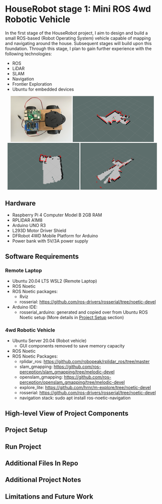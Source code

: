 # HouseRobot stage 1: Mini ROS 4wd Robotic Vehicle
In the first stage of the HouseRobot project, I aim to design and build a small ROS-based (Robot Operating System) vehicle capable of mapping and navigating around the house. Subsequent stages will build upon this foundation. Through this stage, I plan to gain further experience with the following technologies:
- ROS
- LiDAR
- SLAM
- Navigation
- Frontier Exploration
- Ubuntu for embedded devices

<p align="center">
  <img src="Robot_pic.png" alt="Robot Image" width="200">
  <img src="SLAM_map_1.png" alt="Map Image 1" width="265">
  <img src="SLAM_map_2.png" alt="Map Image 2" width="235">
  <img src="SLAM_map_3.png" alt="Map Image 3" width="250">
</p>

## Hardware
- Raspberry Pi 4 Computer Model B 2GB RAM
- RPLIDAR A1M8
- Arduino UNO R3
- L293D Motor Driver Shield
- DFRobot 4WD Mobile Platform for Arduino
- Power bank with 5V/3A power supply

## Software Requirements
### Remote Laptop
- Ubuntu 20.04 LTS WSL2 (Remote Laptop)
- ROS Noetic
- ROS Noetic packages:
  - Rviz
  - rosserial: https://github.com/ros-drivers/rosserial/tree/noetic-devel
- Arduino IDE:
  - rosserial_arduino: generated and copied over from Ubuntu ROS Noetic setup (More details in [Project Setup](#project-setup) section)

### 4wd Robotic Vehicle
- Ubuntu Server 20.04 (Robot vehicle)
  - GUI components removed to save memory capacity
- ROS Noetic
- ROS Noetic Packages:
  - rplidar_ros: https://github.com/robopeak/rplidar_ros/tree/master
  - slam_gmapping: https://github.com/ros-perception/slam_gmapping/tree/melodic-devel
  - openslam_gmapping: https://github.com/ros-perception/openslam_gmapping/tree/melodic-devel
  - explore_lite: https://github.com/hrnr/m-explore/tree/noetic-devel
  - rosserial: https://github.com/ros-drivers/rosserial/tree/noetic-devel
  - navigation stack: sudo apt install ros-noetic-navigation

## High-level View of Project Components

## Project Setup

## Run Project

## Additional Files In Repo

## Additional Project Notes

## Limitations and Future Work